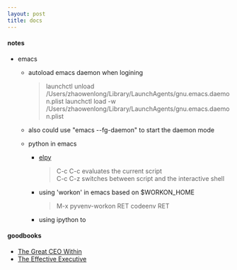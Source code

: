 ```yaml
---
layout: post
title: docs
---
```




#### notes  

* emacs  
  - autoload emacs daemon when logining  
    > launchctl unload /Users/zhaowenlong/Library/LaunchAgents/gnu.emacs.daemon.plist
    > launchctl load -w /Users/zhaowenlong/Library/LaunchAgents/gnu.emacs.daemon.plist 

  -  also could use "emacs --fg-daemon" to start the daemon mode  

  - python in emacs  
    + [elpy](https://elpy.readthedocs.io/en/latest/index.html)  
      > C-c C-c evaluates the current script  
      > C-c C-z switches between script and the interactive shell  

    + using 'workon' in emacs based on $WORKON_HOME
      > M-x pyvenv-workon RET codeenv RET  
    + using ipython to 

#### goodbooks  
* [The Great CEO Within](https://www.goodreads.com/book/show/48691943-the-great-ceo-within)
* [The Effective Executive](https://www.goodreads.com/book/show/48019.The_Effective_Executive?ac=1&from_search=true&qid=76WiM1JVBT&rank=1)  
